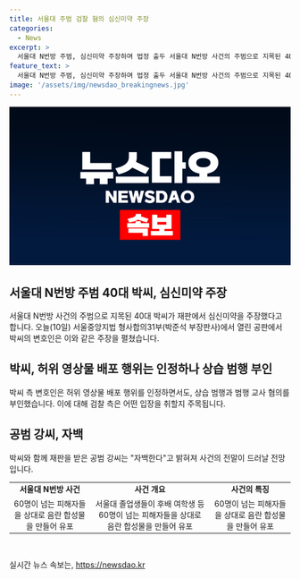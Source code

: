 ```yaml
---
title: 서울대 주범 검찰 혐의 심신미약 주장
categories:
  - News
excerpt: >
  서울대 N번방 주범, 심신미약 주장하며 법정 출두 서울대 N번방 사건의 주범으로 지목된 40대 박씨가 재판에서 심신미약을 주장했습니다. 형사합의31부에서 열린 공판에 구속 상태로 출석한 박씨는 허위 영상물 배포를 인정하면서도, 상습 범행과 범행 교사 혐의를 부인했습니다. 공범 강씨는 자백을 했으며, 이들은 서울대 졸업생들을 상대로 음란 합성물을 만들어 퍼트린 혐의를 받고 있습니다.
feature_text: >
  서울대 N번방 주범, 심신미약 주장하며 법정 출두 서울대 N번방 사건의 주범으로 지목된 40대 박씨가 재판에서 심신미약을 주장했습니다. 형사합의31부에서 열린 공판에 구속 상태로 출석한 박씨는 허위 영상물 배포를 인정하면서도, 상습 범행과 범행 교사 혐의를 부인했습니다. 공범 강씨는 자백을 했으며, 이들은 서울대 졸업생들을 상대로 음란 합성물을 만들어 퍼트린 혐의를 받고 있습니다.
image: '/assets/img/newsdao_breakingnews.jpg'
---
```


<p><img src="/assets/img/newsdao_breakingnews.jpg" alt="ontimetimes 속보" /></p>

<h2 data-ke-size="size26">서울대 N번방 주범 40대 박씨, 심신미약 주장</h2>

<p data-ke-size="size16">서울대 N번방 사건의 주범으로 지목된 40대 박씨가 재판에서 심신미약을 주장했다고 합니다. 오늘(10일) 서울중앙지법 형사합의31부(박준석 부장판사)에서 열린 공판에서 박씨의 변호인은 이와 같은 주장을 펼쳤습니다.</p>

<h2 data-ke-size="size26">박씨, 허위 영상물 배포 행위는 인정하나 상습 범행 부인</h2>

<p data-ke-size="size16">박씨 측 변호인은 허위 영상물 배포 행위를 인정하면서도, 상습 범행과 범행 교사 혐의를 부인했습니다. 이에 대해 검찰 측은 어떤 입장을 취할지 주목됩니다. </p>

<h2 data-ke-size="size26">공범 강씨, 자백</h2>

<p data-ke-size="size16">박씨와 함께 재판을 받은 공범 강씨는 "자백한다"고 밝혀져 사건의 전말이 드러날 전망입니다.</p>

<table>
    <tr>
        <td style="text-align: center; height: 17px;"><b>서울대 N번방 사건</b></td>
        <td style="text-align: center; height: 17px;"><b>사건 개요</b></td>
        <td style="text-align: center; height: 17px;"><b>사건의 특징</b></td>
    </tr>
    <tr>
        <td style="text-align: center;">60명이 넘는 피해자들을 상대로 음란 합성물을 만들어 유포</td>
        <td style="text-align: center;">서울대 졸업생들이 후배 여학생 등 60명이 넘는 피해자들을 상대로 음란 합성물을 만들어 유포</td>
        <td style="text-align: center;">60명이 넘는 피해자들을 상대로 음란 합성물을 만들어 유포</td>
    </tr>
</table>

<p data-ke-size="size16">&nbsp;</p>
실시간 뉴스 속보는, <a href="https://newsdao.kr" rel="dofollow">https://newsdao.kr</a>


